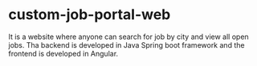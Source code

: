 # custom-job-portal-web
It is a website where anyone can search for job by city and view all open jobs.
Tha backend is developed in Java Spring boot framework and the frontend is developed in Angular.
 
